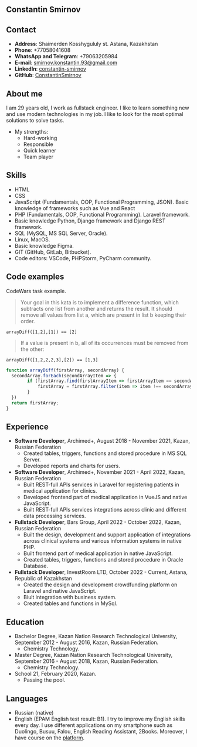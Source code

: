 Constantin Smirnov
---
Contact
---
* **Address**: Shaimerden Kosshygululy st. Astana, Kazakhstan
* **Phone**: +77058041608
* **WhatsApp and Telegram**: +79063205984
* **E-mail**: smirnov.konstantin.93@gmail.com
* **LinkedIn**: [constantin-smirnov](https://www.linkedin.com/in/%D0%BA%D0%BE%D0%BD%D1%81%D1%82%D0%B0%D0%BD%D1%82%D0%B8%D0%BD-%D1%81%D0%BC%D0%B8%D1%80%D0%BD%D0%BE%D0%B2-37800b251/)
* **GitHub**: [ConstantinSmirnov](https://github.com/ConstantinSmirnov)

About me
---
I am 29 years old, I work as fullstack engineer. I like to learn something new and use modern
technologies in my job. I like to look for the most optimal solutions to solve tasks.
* My strengths:
  * Hard-working
  * Responsible
  * Quick learner
  * Team player

Skills
---
* HTML
* CSS
* JavaScript (Fundamentals, OOP, Functional Programming, JSON).
  Basic knowledge of frameworks such as Vue and React
* PHP (Fundamentals, OOP, Functional Programming). Laravel framework.
* Basic knowledge Python, Django framework and Django REST framework.
* SQL (MySQL, MS SQL Server, Oracle).
* Linux, MacOS.
* Basic knowledge Figma.
* GIT (GitHub, GitLab, Bitbucket).
* Code editors: VSCode, PHPStorm, PyCharm community.

Code examples
---
CodeWars task example.
>Your goal in this kata is to implement a difference function, which subtracts one list from another and returns the result.
It should remove all values from list a, which are present in list b keeping their order.

```arrayDiff([1,2],[1]) == [2]```

>If a value is present in b, all of its occurrences must be removed from the other:

```arrayDiff([1,2,2,2,3],[2]) == [1,3]```

```javascript
function arrayDiff(firstArray, secondArray) {
  secondArray.forEach(secondArrayItem => {
        if (firstArray.find(firstArrayItem => firstArrayItem == secondArrayItem) !== undefined) {
            firstArray = firstArray.filter(item => item !== secondArrayItem)
        }
  })
  return firstArray;
}
```

Experience
---
* **Software Developer**, Archimed+, August 2018 - November 2021, Kazan, Russian Federation
  * Created tables, triggers, functions and stored procedure in MS SQL Server.
  * Developed reports and charts for users.
* **Software Developer**, Archimed+, November 2021 - April 2022, Kazan, Russian Federation
  * Built REST-full APIs services in Laravel for registering patients in medical application for clinics.
  * Developed frontend part of medical application in VueJS and native JavaScript.
  * Built REST-full APIs services integrations across clinic and different data processing services.
* **Fullstack Developer**, Bars Group, April 2022 - October 2022, Kazan, Russian Federation
  * Built the design, development and support application of integrations across clinical systems
    and various information systems in native PHP.
  * Built frontend part of medical application in native JavaScript.
  * Created tables, triggers, functions and stored procedure in Oracle Database.
* **Fullstack Developer**, InvestRoom LTD, October 2022 - Current, Astana, Republic of Kazakhstan
  * Сreated the design and development crowdfunding platform on Laravel and native JavaScript.
  * Biult integration with business system.
  * Created tables and functions in MySql.

Education
---
* Bachelor Degree, Kazan Nation Research Technological University, 
September 2012 - August 2016, Kazan, Russian Federation.
  * Chemistry Technology.
* Master Degree, Kazan Nation Research Technological University, 
September 2016 - August 2018, Kazan, Russian Federation.
  * Chemistry Technology.
* School 21, February 2020, Kazan.
  * Passing the pool.

Languages
---
* Russian (native)
* English (EPAM English test result: B1). I try to improve my English skills every day. I use different
applications on my smartphone such as Duolingo, Busuu, Falou, English Reading Assistant, 2Books.
Moreover, I have course on the [platform](https://englishwithlucy.teachable.com/courses).
